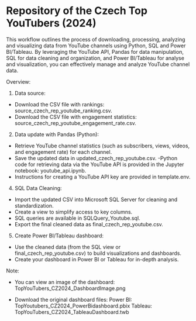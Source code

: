 # Repository of the Czech Top YouTubers (2024)
This workflow outlines the process of downloading, processing, analyzing and visualizing data from YouTube channels using Python, SQL and Power BI/Tableau. 
By leveraging the YouTube API, Pandas for data manipulation, SQL for data cleaning and organization, and Power BI/Tableau for analyse and visualization, you can effectively manage and analyze YouTube channel data.

Overview:

1. Data source:
  - Download the CSV file with rankings: 
    source_czech_rep_youtube_ranking.csv.
  - Download the CSV file with engagement statistics: 
    source_czech_rep_youtube_engagement_rate.csv.

2. Data update with Pandas (Python):
  - Retrieve YouTube channel statistics (such as subscribers, views, videos, and engagement rate) for each channel.
  - Save the updated data in updated_czech_rep_youtube.csv.
  -Python code for retrieving data via the YouTube API is provided in the Jupyter notebook: youtube_api.ipynb.
  - Instructions for creating a YouTube API key are provided in template.env.
   
4. SQL Data Cleaning:
  - Import the updated CSV into Microsoft SQL Server for cleaning and standardization.
  - Create a view to simplify access to key columns.
  - SQL queries are available in SQLQuery_Youtube.sql.
  - Export the final cleaned data as final_czech_rep_youtube.csv.

5. Create Power BI/Tableau dashboard:
  - Use the cleaned data (from the SQL view or final_czech_rep_youtube.csv) to build visualizations and dashboards.
  - Create your dashboard in Power BI or Tableau for in-depth analysis.


Note: 

  - You can view an image of the dashboard:
        TopYouTubers_CZ2024_DashboardImage.png
    
  - Download the original dashboard files:
        Power BI: TopYoutubers_CZ2024_PowerBidashboard.pbix
        Tableau: TopYouTubers_CZ2024_TableauDashboard.twb

